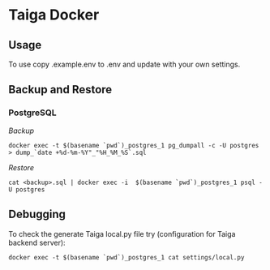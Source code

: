 # Taiga Docker

## Usage

To use copy .example.env to .env and update with your own settings.

## Backup and Restore

### PostgreSQL

*Backup*

```docker exec -t $(basename `pwd`)_postgres_1 pg_dumpall -c -U postgres > dump_`date +%d-%m-%Y"_"%H_%M_%S`.sql```

*Restore*

```cat <backup>.sql | docker exec -i  $(basename `pwd`)_postgres_1 psql -U postgres```

## Debugging

To check the generate Taiga local.py file try (configuration for Taiga backend server):

```docker exec -t $(basename `pwd`)_postgres_1 cat settings/local.py```